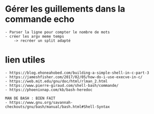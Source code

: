 # Gérer les guillements dans la commande echo

	- Parser la ligne pour compter le nombre de mots
	- créer les argv meme temps
		-> recréer un split adapté
	

#	lien utiles

	- https://blog.ehoneahobed.com/building-a-simple-shell-in-c-part-3
	- https://jameshfisher.com/2017/02/05/how-do-i-use-execve-in-c/
	- https://web.mit.edu/gnu/doc/html/rlman_2.html
	- https://www.pierre-giraud.com/shell-bash/commande/
	- https://phoenixnap.com/kb/bash-heredoc

	MAN DE BASH : BIEN FAIT
	- https://www.gnu.org/savannah-checkouts/gnu/bash/manual/bash.html#Shell-Syntax



